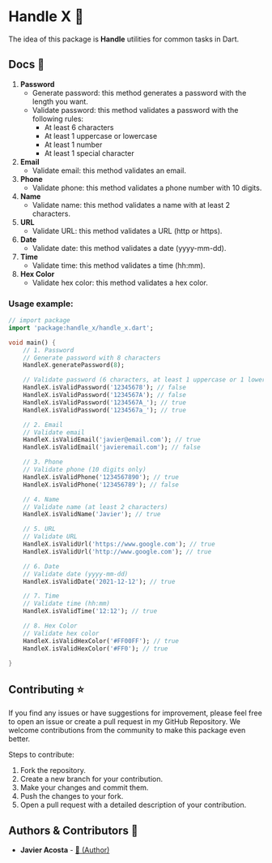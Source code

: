 # Handle X 🎯

The idea of this package is **Handle** utilities for common tasks in Dart.

## Docs 🧰

1.  **Password**
    -   Generate password: this method generates a password with the length you want.
    -   Validate password: this method validates a password with the following rules:
        -   At least 6 characters
        -   At least 1 uppercase or lowercase
        -   At least 1 number
        -   At least 1 special character
2.  **Email**
    -   Validate email: this method validates an email.
3.  **Phone**
    -   Validate phone: this method validates a phone number with 10 digits.
4.  **Name**
    -   Validate name: this method validates a name with at least 2 characters.
5.  **URL**
    -   Validate URL: this method validates a URL (http or https).
6.  **Date**
    -   Validate date: this method validates a date (yyyy-mm-dd).
7.  **Time**
    -   Validate time: this method validates a time (hh:mm).
8.  **Hex Color**
    -   Validate hex color: this method validates a hex color.

### Usage example:

```dart
// import package
import 'package:handle_x/handle_x.dart';

void main() {
    // 1. Password
    // Generate password with 8 characters
    HandleX.generatePassword(8);

    // Validate password (6 characters, at least 1 uppercase or 1 lowercase, 1 number and 1 special character)
    HandleX.isValidPassword('12345678'); // false
    HandleX.isValidPassword('1234567A'); // false
    HandleX.isValidPassword('1234567A_'); // true
    HandleX.isValidPassword('1234567a_'); // true

    // 2. Email
    // Validate email
    HandleX.isValidEmail('javier@email.com'); // true
    HandleX.isValidEmail('javieremail.com'); // false

    // 3. Phone
    // Validate phone (10 digits only)
    HandleX.isValidPhone('1234567890'); // true
    HandleX.isValidPhone('123456789'); // false

    // 4. Name
    // Validate name (at least 2 characters)
    HandleX.isValidName('Javier'); // true

    // 5. URL
    // Validate URL
    HandleX.isValidUrl('https://www.google.com'); // true
    HandleX.isValidUrl('http://www.google.com'); // true

    // 6. Date
    // Validate date (yyyy-mm-dd)
    HandleX.isValidDate('2021-12-12'); // true

    // 7. Time
    // Validate time (hh:mm)
    HandleX.isValidTime('12:12'); // true

    // 8. Hex Color
    // Validate hex color
    HandleX.isValidHexColor('#FF00FF'); // true
    HandleX.isValidHexColor('#FF0'); // true

}
```

## Contributing ⭐

If you find any issues or have suggestions for improvement, please feel free to open an issue or create a pull request in my GitHub Repository. We welcome contributions from the community to make this package even better.

Steps to contribute:

1. Fork the repository.
2. Create a new branch for your contribution.
3. Make your changes and commit them.
4. Push the changes to your fork.
5. Open a pull request with a detailed description of your contribution.

## Authors & Contributors 👾

-   **Javier Acosta** - [🚀 (Author)](https://github.com/javikuma)
